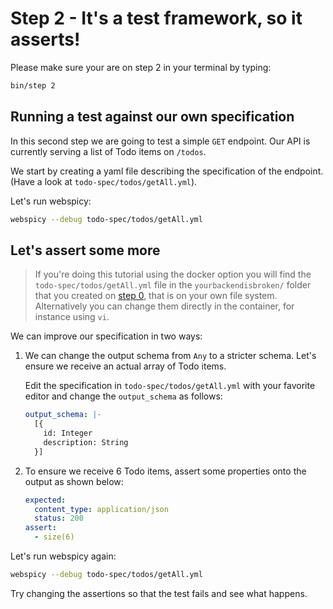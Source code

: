 # Step 2 - It's a test framework, so it asserts!

Please make sure your are on step 2 in your terminal by typing:

```bash
bin/step 2
```

## Running a test against our own specification

In this second step we are going to test a simple `GET` endpoint.
Our API is currently serving a list of Todo items on `/todos`.

We start by creating a yaml file describing the specification of the endpoint. (Have a look at `todo-spec/todos/getAll.yml`).

Let's run webspicy:

```bash
webspicy --debug todo-spec/todos/getAll.yml
```

## Let's assert some more

> If you're doing this tutorial using the docker option you will find the `todo-spec/todos/getAll.yml` file in the `yourbackendisbroken/` folder that you created on [step 0](step-0.html), that is on your own file system. Alternatively you can change them directly in the container, for instance using `vi`.

We can improve our specification in two ways:

1. We can change the output schema from `Any` to a stricter schema. Let's ensure we receive an actual array of Todo items.

    Edit the specification in `todo-spec/todos/getAll.yml` with your favorite editor and change the `output_schema` as follows:

    ```yaml
    output_schema: |-
      [{
        id: Integer
        description: String
      }]
    ```

2. To ensure we receive 6 Todo items, assert some properties onto the output as shown below:

    ```yaml
    expected:
      content_type: application/json
      status: 200
    assert:
      - size(6)
    ```

Let's run webspicy again:

```bash
webspicy --debug todo-spec/todos/getAll.yml
```

Try changing the assertions so that the test fails and see what happens.
